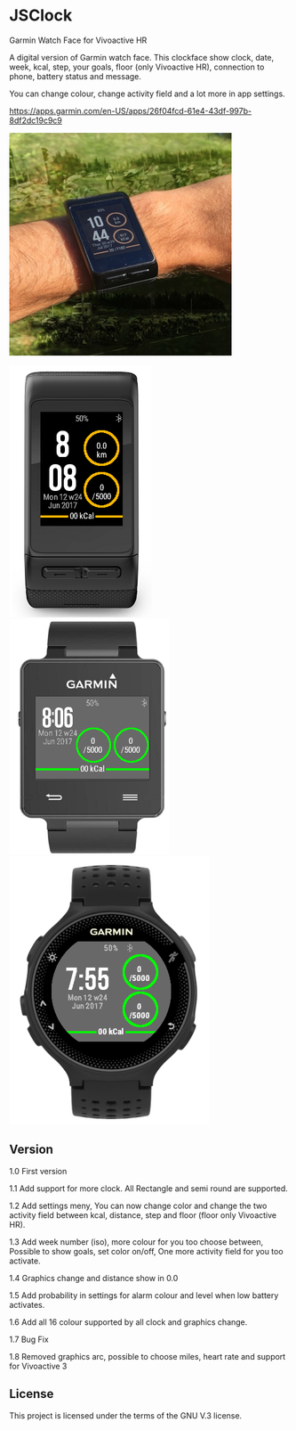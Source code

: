 # JSClock
Garmin Watch Face for Vivoactive HR

A digital version of Garmin watch face. This clockface show clock, date, week, kcal, step, your goals, floor (only Vivoactive HR), connection to phone, battery status and message.

You can change colour, change activity field and a lot more in app settings.

<A HREF="https://apps.garmin.com/en-US/apps/26f04fcd-61e4-43df-997b-8df2dc19c9c9">https://apps.garmin.com/en-US/apps/26f04fcd-61e4-43df-997b-8df2dc19c9c9</A>

![alt tag](https://github.com/jensws80/JSClock/blob/master/jsclock_cover_400400.jpg?raw=true(http://jensws.com/images/jsclock_cover_400400.jpg))


![alt tag](https://github.com/jensws80/JSClock/blob/master/JSClock.png?raw=true(http://jensws.com/images/JSClock.png))
![alt tag](https://github.com/jensws80/JSClock/blob/master/JSClock2.png?raw=true(http://jensws.com/images/JSClock2.png))
![alt tag](https://github.com/jensws80/JSClock/blob/master/JSClock3.png?raw=true(http://jensws.com/images/JSClock3.png))

## Version

1.0 First version

1.1 Add support for more clock. All Rectangle and semi round are supported.

1.2 Add settings meny, You can now change color and change the two activity field between kcal, distance, step and floor (floor only Vivoactive HR). 

1.3 Add week number (iso), more colour for you too choose between, Possible to show goals, set color on/off, One more activity field for you too activate.

1.4 Graphics change and distance show in 0.0

1.5 Add probability in settings for alarm colour and level when low battery activates.

1.6 Add all 16 colour supported by all clock and graphics change.

1.7 Bug Fix

1.8 Removed graphics arc, possible to choose miles, heart rate and support for Vivoactive 3 

## License
This project is licensed under the terms of the GNU V.3 license.
